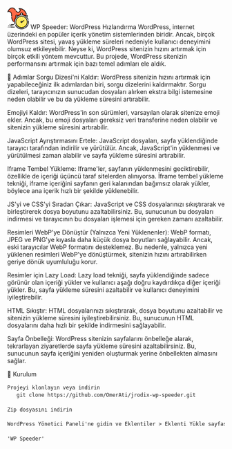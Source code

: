  <img src="https://github.com/OmerAti/jrodix-wp-speeder/blob/main/img/logo.png" alt="WP Speeder" width="50"> WP Speeder: WordPress Hızlandırma
WordPress, internet üzerindeki en popüler içerik yönetim sistemlerinden biridir. Ancak, birçok WordPress sitesi, yavaş yükleme süreleri nedeniyle kullanıcı deneyimini olumsuz etkileyebilir. Neyse ki, WordPress sitenizin hızını artırmak için birçok etkili yöntem mevcuttur. Bu projede, WordPress sitenizin performansını artırmak için bazı temel adımları ele aldık.

🚀 Adımlar
Sorgu Dizesi'ni Kaldır: WordPress sitenizin hızını artırmak için yapabileceğiniz ilk adımlardan biri, sorgu dizelerini kaldırmaktır. Sorgu dizeleri, tarayıcınızın sunucudan dosyaları alırken ekstra bilgi istemesine neden olabilir ve bu da yükleme süresini artırabilir.

Emojiyi Kaldır: WordPress'in son sürümleri, varsayılan olarak sitenize emoji ekler. Ancak, bu emoji dosyaları gereksiz veri transferine neden olabilir ve sitenizin yükleme süresini artırabilir.

JavaScript Ayrıştırmasını Ertele: JavaScript dosyaları, sayfa yüklendiğinde tarayıcı tarafından indirilir ve yürütülür. Ancak, JavaScript'in yüklenmesi ve yürütülmesi zaman alabilir ve sayfa yükleme süresini artırabilir.

Iframe Tembel Yükleme: Iframe'ler, sayfanın yüklenmesini geciktirebilir, özellikle de içeriği üçüncü taraf sitelerden alınıyorsa. İframe tembel yükleme tekniği, iframe içeriğini sayfanın geri kalanından bağımsız olarak yükler, böylece ana içerik hızlı bir şekilde yüklenebilir.

JS'yi ve CSS'yi Sıradan Çıkar: JavaScript ve CSS dosyalarınızı sıkıştırarak ve birleştirerek dosya boyutunu azaltabilirsiniz. Bu, sunucunun bu dosyaları indirmesi ve tarayıcının bu dosyaları işlemesi için gereken zamanı azaltabilir.

Resimleri WebP'ye Dönüştür (Yalnızca Yeni Yüklenenler): WebP formatı, JPEG ve PNG'ye kıyasla daha küçük dosya boyutları sağlayabilir. Ancak, eski tarayıcılar WebP formatını desteklemez. Bu nedenle, yalnızca yeni yüklenen resimleri WebP'ye dönüştürmek, sitenizin hızını artırabilirken geriye dönük uyumluluğu korur.

Resimler için Lazy Load: Lazy load tekniği, sayfa yüklendiğinde sadece görünür olan içeriği yükler ve kullanıcı aşağı doğru kaydırdıkça diğer içeriği yükler. Bu, sayfa yükleme süresini azaltabilir ve kullanıcı deneyimini iyileştirebilir.

HTML Sıkıştır: HTML dosyalarınızı sıkıştırarak, dosya boyutunu azaltabilir ve sitenizin yükleme süresini iyileştirebilirsiniz. Bu, sunucunun HTML dosyalarını daha hızlı bir şekilde indirmesini sağlayabilir.

Sayfa Önbelleği: WordPress sitenizin sayfalarını önbelleğe alarak, tekrarlayan ziyaretlerde sayfa yükleme süresini azaltabilirsiniz. Bu, sunucunun sayfa içeriğini yeniden oluşturmak yerine önbellekten almasını sağlar.

🔧 Kurulum

```markdown
Projeyi klonlayın veya indirin
   git clone https://github.com/OmerAti/jrodix-wp-speeder.git

Zip dosyasını indirin

WordPress Yönetici Paneli'ne gidin ve Eklentiler > Eklenti Yükle sayfasına gidin veya zip dosyasını wp-content\plugins çıkarın

'WP Speeder'

